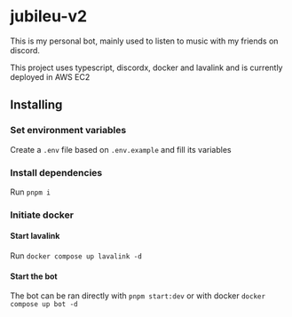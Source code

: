 # jubileu-v2

This is my personal bot, mainly used to listen to music with my friends on discord.

This project uses typescript, discordx, docker and lavalink and is currently deployed in AWS EC2

## Installing

### Set environment variables

Create a `.env` file based on `.env.example` and fill its variables

### Install dependencies

Run `pnpm i`

### Initiate docker

#### Start lavalink

Run `docker compose up lavalink -d`

#### Start the bot

The bot can be ran directly with `pnpm start:dev` or with docker `docker compose up bot -d`
